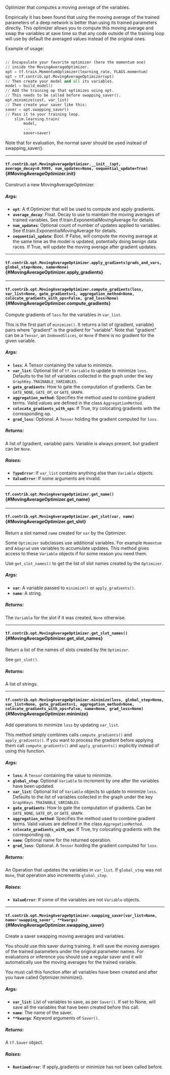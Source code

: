 Optimizer that computes a moving average of the variables.

Empirically it has been found that using the moving average of the trained
parameters of a deep network is better than using its trained parameters
directly. This optimizer allows you to compute this moving average and swap
the variables at save time so that any code outside of the training loop will
use by default the averaged values instead of the original ones.

Example of usage:

```python

// Encapsulate your favorite optimizer (here the momentum one)
// inside the MovingAverageOptimizer.
opt = tf.train.MomentumOptimizer(learning_rate, FLAGS.momentum)
opt = tf.contrib.opt.MovingAverageOptimizer(opt)
// Then create your model and all its variables.
model = build_model()
// Add the training op that optimizes using opt.
// This needs to be called before swapping_saver().
opt.minimize(cost, var_list)
// Then create your saver like this:
saver = opt.swapping_saver()
// Pass it to your training loop.
    slim.learning.train(
        model,
        ...
        saver=saver)
```

Note that for evaluation, the normal saver should be used instead of
swapping_saver().
- - -

#### `tf.contrib.opt.MovingAverageOptimizer.__init__(opt, average_decay=0.9999, num_updates=None, sequential_update=True)` {#MovingAverageOptimizer.__init__}

Construct a new MovingAverageOptimizer.

##### Args:


*  <b>`opt`</b>: A tf.Optimizer that will be used to compute and apply gradients.
*  <b>`average_decay`</b>: Float.  Decay to use to maintain the moving averages
                 of trained variables.
                 See tf.train.ExponentialMovingAverage for details.
*  <b>`num_updates`</b>: Optional count of number of updates applied to variables.
               See tf.train.ExponentialMovingAverage for details.
*  <b>`sequential_update`</b>: Bool. If False, will compute the moving average at the
                     same time as the model is updated, potentially doing
                     benign data races.
                     If True, will update the moving average after gradient
                     updates.


- - -

#### `tf.contrib.opt.MovingAverageOptimizer.apply_gradients(grads_and_vars, global_step=None, name=None)` {#MovingAverageOptimizer.apply_gradients}




- - -

#### `tf.contrib.opt.MovingAverageOptimizer.compute_gradients(loss, var_list=None, gate_gradients=1, aggregation_method=None, colocate_gradients_with_ops=False, grad_loss=None)` {#MovingAverageOptimizer.compute_gradients}

Compute gradients of `loss` for the variables in `var_list`.

This is the first part of `minimize()`.  It returns a list
of (gradient, variable) pairs where "gradient" is the gradient
for "variable".  Note that "gradient" can be a `Tensor`, an
`IndexedSlices`, or `None` if there is no gradient for the
given variable.

##### Args:


*  <b>`loss`</b>: A Tensor containing the value to minimize.
*  <b>`var_list`</b>: Optional list of `tf.Variable` to update to minimize
    `loss`.  Defaults to the list of variables collected in the graph
    under the key `GraphKey.TRAINABLE_VARIABLES`.
*  <b>`gate_gradients`</b>: How to gate the computation of gradients.  Can be
    `GATE_NONE`, `GATE_OP`, or `GATE_GRAPH`.
*  <b>`aggregation_method`</b>: Specifies the method used to combine gradient terms.
    Valid values are defined in the class `AggregationMethod`.
*  <b>`colocate_gradients_with_ops`</b>: If True, try colocating gradients with
    the corresponding op.
*  <b>`grad_loss`</b>: Optional. A `Tensor` holding the gradient computed for `loss`.

##### Returns:

  A list of (gradient, variable) pairs. Variable is always present, but
  gradient can be `None`.

##### Raises:


*  <b>`TypeError`</b>: If `var_list` contains anything else than `Variable` objects.
*  <b>`ValueError`</b>: If some arguments are invalid.


- - -

#### `tf.contrib.opt.MovingAverageOptimizer.get_name()` {#MovingAverageOptimizer.get_name}




- - -

#### `tf.contrib.opt.MovingAverageOptimizer.get_slot(var, name)` {#MovingAverageOptimizer.get_slot}

Return a slot named `name` created for `var` by the Optimizer.

Some `Optimizer` subclasses use additional variables.  For example
`Momentum` and `Adagrad` use variables to accumulate updates.  This method
gives access to these `Variable` objects if for some reason you need them.

Use `get_slot_names()` to get the list of slot names created by the
`Optimizer`.

##### Args:


*  <b>`var`</b>: A variable passed to `minimize()` or `apply_gradients()`.
*  <b>`name`</b>: A string.

##### Returns:

  The `Variable` for the slot if it was created, `None` otherwise.


- - -

#### `tf.contrib.opt.MovingAverageOptimizer.get_slot_names()` {#MovingAverageOptimizer.get_slot_names}

Return a list of the names of slots created by the `Optimizer`.

See `get_slot()`.

##### Returns:

  A list of strings.


- - -

#### `tf.contrib.opt.MovingAverageOptimizer.minimize(loss, global_step=None, var_list=None, gate_gradients=1, aggregation_method=None, colocate_gradients_with_ops=False, name=None, grad_loss=None)` {#MovingAverageOptimizer.minimize}

Add operations to minimize `loss` by updating `var_list`.

This method simply combines calls `compute_gradients()` and
`apply_gradients()`. If you want to process the gradient before applying
them call `compute_gradients()` and `apply_gradients()` explicitly instead
of using this function.

##### Args:


*  <b>`loss`</b>: A `Tensor` containing the value to minimize.
*  <b>`global_step`</b>: Optional `Variable` to increment by one after the
    variables have been updated.
*  <b>`var_list`</b>: Optional list of `Variable` objects to update to minimize
    `loss`.  Defaults to the list of variables collected in the graph
    under the key `GraphKeys.TRAINABLE_VARIABLES`.
*  <b>`gate_gradients`</b>: How to gate the computation of gradients.  Can be
    `GATE_NONE`, `GATE_OP`, or  `GATE_GRAPH`.
*  <b>`aggregation_method`</b>: Specifies the method used to combine gradient terms.
    Valid values are defined in the class `AggregationMethod`.
*  <b>`colocate_gradients_with_ops`</b>: If True, try colocating gradients with
    the corresponding op.
*  <b>`name`</b>: Optional name for the returned operation.
*  <b>`grad_loss`</b>: Optional. A `Tensor` holding the gradient computed for `loss`.

##### Returns:

  An Operation that updates the variables in `var_list`.  If `global_step`
  was not `None`, that operation also increments `global_step`.

##### Raises:


*  <b>`ValueError`</b>: If some of the variables are not `Variable` objects.


- - -

#### `tf.contrib.opt.MovingAverageOptimizer.swapping_saver(var_list=None, name='swapping_saver', **kwargs)` {#MovingAverageOptimizer.swapping_saver}

Create a saver swapping moving averages and variables.

You should use this saver during training.  It will save the moving averages
of the trained parameters under the original parameter names.  For
evaluations or inference you should use a regular saver and it will
automatically use the moving averages for the trained variable.

You must call this function after all variables have been created and after
you have called Optimizer.minimize().

##### Args:


*  <b>`var_list`</b>: List of variables to save, as per `Saver()`.
            If set to None, will save all the variables that have been
            created before this call.
*  <b>`name`</b>: The name of the saver.
*  <b>`**kwargs`</b>: Keyword arguments of `Saver()`.

##### Returns:

  A `tf.Saver` object.

##### Raises:


*  <b>`RuntimeError`</b>: If apply_gradients or minimize has not been called before.


